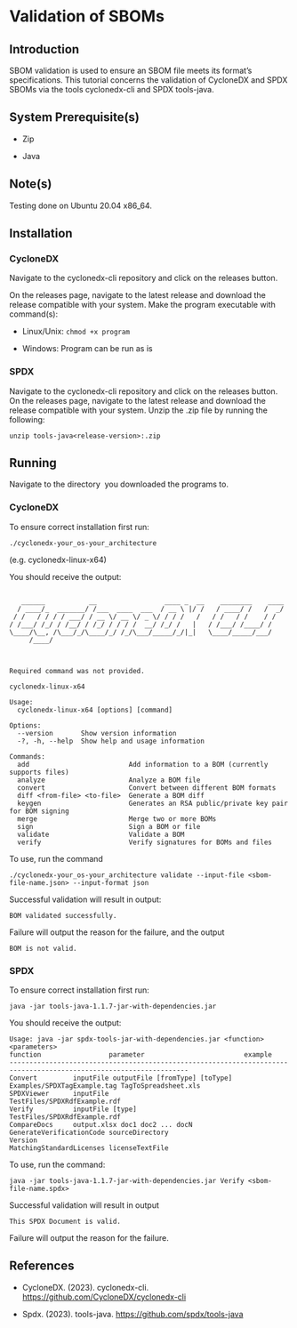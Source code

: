 # Validation of SBOMs


## Introduction

SBOM validation is used to ensure an SBOM file meets its format’s specifications. This tutorial concerns the validation of CycloneDX and SPDX SBOMs via the tools cyclonedx-cli and SPDX tools-java.


## System Prerequisite(s)

* Zip

* Java


## Note(s)

Testing done on Ubuntu 20.04 x86_64.


## Installation

### CycloneDX

Navigate to the cyclonedx-cli repository and click on the releases button.


On the releases page, navigate to the latest release and download the release compatible with your system. Make the program executable with command(s):


* Linux/Unix: ```chmod +x program```

* Windows: Program can be run as is



### SPDX

Navigate to the cyclonedx-cli repository and click on the releases button. On the releases page, navigate to the latest release and download the release compatible with your system. Unzip the .zip file by running the following:

```unzip tools-java<release-version>:.zip```



## Running

Navigate to the directory  you downloaded the programs to.


### CycloneDX


To ensure correct installation first run:


```./cyclonedx-your_os-your_architecture ```


(e.g. cyclonedx-linux-x64)


You should receive the output:
```  

   ______           __                 ____ _  __    ________    ____
  / ____/_  _______/ /___  ____  ___  / __ \ |/ /   / ____/ /   /  _/
 / /   / / / / ___/ / __ \/ __ \/ _ \/ / / /   /   / /   / /    / /  
/ /___/ /_/ / /__/ / /_/ / / / /  __/ /_/ /   |   / /___/ /____/ /   
\____/\__, /\___/_/\____/_/ /_/\___/_____/_/|_|   \____/_____/___/   
     /____/                                                          
        

        
Required command was not provided.

cyclonedx-linux-x64

Usage:
  cyclonedx-linux-x64 [options] [command]

Options:
  --version       Show version information
  -?, -h, --help  Show help and usage information

Commands:
  add                         Add information to a BOM (currently supports files)
  analyze                     Analyze a BOM file
  convert                     Convert between different BOM formats
  diff <from-file> <to-file>  Generate a BOM diff
  keygen                      Generates an RSA public/private key pair for BOM signing
  merge                       Merge two or more BOMs
  sign                        Sign a BOM or file
  validate                    Validate a BOM
  verify                      Verify signatures for BOMs and files

```

To use, run the command 


```./cyclonedx-your_os-your_architecture validate --input-file <sbom-file-name.json> --input-format json```


Successful validation will result in output:


```
BOM validated successfully. 
```


Failure will output the reason for the failure, and the output


```
BOM is not valid.
```



### SPDX


To ensure correct installation first run:


```java -jar tools-java-1.1.7-jar-with-dependencies.jar```

You should receive the output:
```
Usage: java -jar spdx-tools-jar-with-dependencies.jar <function> <parameters> 
function                 parameter                         example 
------------------------------------------------------------------------------------------------------------------- 
Convert         inputFile outputFile [fromType] [toType]   Examples/SPDXTagExample.tag TagToSpreadsheet.xls 
SPDXViewer      inputFile                                  TestFiles/SPDXRdfExample.rdf 
Verify          inputFile [type]                           TestFiles/SPDXRdfExample.rdf 
CompareDocs     output.xlsx doc1 doc2 ... docN 
GenerateVerificationCode sourceDirectory
Version
MatchingStandardLicenses licenseTextFile

```

To use, run the command:


```java -jar tools-java-1.1.7-jar-with-dependencies.jar Verify <sbom-file-name.spdx>```


Successful validation will result in output 


```
This SPDX Document is valid.
```



Failure will output the reason for the failure. 


## References


* CycloneDX. (2023). cyclonedx-cli. https://github.com/CycloneDX/cyclonedx-cli


* Spdx. (2023). tools-java. https://github.com/spdx/tools-java

